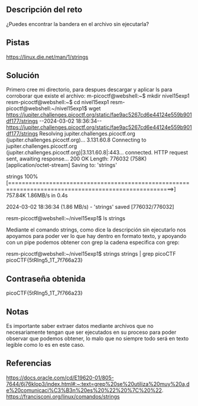 ## Descripción del reto
¿Puedes encontrar la bandera en el archivo sin ejecutarla?
## Pistas 
https://linux.die.net/man/1/strings
## Solución
Primero cree mi directorio, para despues descargar y aplicar ls para corroborar que existe el archivo:
m-picoctf@webshell:~$ mkdir nivel15exp1
resm-picoctf@webshell:~$ cd nivel15exp1 
resm-picoctf@webshell:~/nivel15exp1$ wget https://jupiter.challenges.picoctf.org/static/fae9ac5267cd6e44124e559b901df177/strings
--2024-03-02 18:36:34--  https://jupiter.challenges.picoctf.org/static/fae9ac5267cd6e44124e559b901df177/strings
Resolving jupiter.challenges.picoctf.org (jupiter.challenges.picoctf.org)... 3.131.60.8
Connecting to jupiter.challenges.picoctf.org (jupiter.challenges.picoctf.org)|3.131.60.8|:443... connected.
HTTP request sent, awaiting response... 200 OK
Length: 776032 (758K) [application/octet-stream]
Saving to: 'strings'

strings                                         100%[======================================================================================================>] 757.84K  1.86MB/s    in 0.4s    

2024-03-02 18:36:34 (1.86 MB/s) - 'strings' saved [776032/776032]

resm-picoctf@webshell:~/nivel15exp1$ ls
strings

Mediante el comando strings, como dice la descripción sin ejecutarlo nos apoyamos para poder ver lo que hay dentro en formato texto, y apoyando con un pipe podemos obtener con grep la cadena especifica con grep:

resm-picoctf@webshell:~/nivel15exp1$ strings strings | grep picoCTF
picoCTF{5tRIng5_1T_7f766a23}
## Contraseña obtenida 
picoCTF{5tRIng5_1T_7f766a23}
## Notas 
Es importante saber extraer datos mediante archivos que no necesariamente tengan que ser ejecutados en su proceso para poder observar que podemos obtener, lo malo que no siempre todo será en texto legible como lo es en este caso.
## Referencias
https://docs.oracle.com/cd/E19620-01/805-7644/6j76klop3/index.html#:~:text=grep%20se%20utiliza%20muy%20a,de%20comunicaci%C3%B3n%20es%20%22%20%7C%20%22.
https://francisconi.org/linux/comandos/strings


